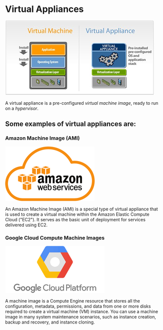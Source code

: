 # Virtual Appliances

![virtual_appliance](assets/virtual-appliance-1.jpg)

A virtual appliance is a pre-configured _virtual machine image_, ready to run on a _hypervisor_.

## Some examples of virtual appliances are:
 
### Amazon Machine Image (AMI)
 
 ![aws](assets/aws.png)
 
 An Amazon Machine Image (AMI) is a special type of virtual appliance that is used to create a virtual machine within 
 the Amazon Elastic Compute Cloud ("EC2"). It serves as the basic unit of deployment for services delivered using EC2.
 
### Google Cloud Compute Machine Images 

![google_cloud](assets/gcp.png)

A machine image is a Compute Engine resource that stores all the configuration, metadata, permissions, and data from 
one or more disks required to create a virtual machine (VM) instance. You can use a machine image in many system 
maintenance scenarios, such as instance creation, backup and recovery, and instance cloning.

